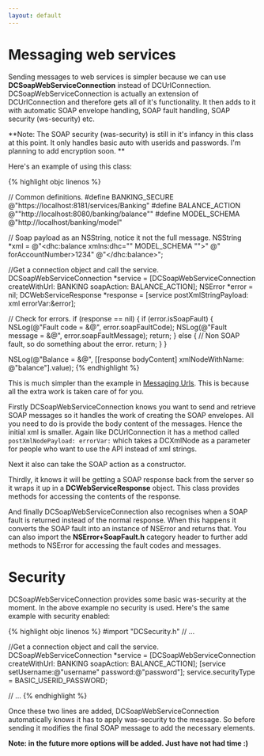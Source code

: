 ```yaml
---
layout: default
---
```

	  
# Messaging web services

Sending messages to web services is simpler because we can use **DCSoapWebServiceConnection** instead of DCUrlConnection. DCSoapWebServiceConnection is actually an extension of DCUrlConnection and therefore gets all of it's functionality. It then adds to it with automatic SOAP envelope handling, SOAP fault handling, SOAP security (ws-security) etc.

**Note: The SOAP security (was-security) is still in it's infancy in this class at this point. It only handles basic auto with userids and passwords. I'm planning to add encryption soon. **

Here's an example of using this class:

{% highlight objc linenos %}

// Common definitions.
#define BANKING_SECURE @"https://localhost:8181/services/Banking"
#define BALANCE_ACTION @"\"http://localhost:8080/banking/balance\""
#define MODEL_SCHEMA @"http://localhost/banking/model"

// Soap payload as an NSString, notice it not the full message.
NSString *xml = @"<dhc:balance xmlns:dhc=\"" MODEL_SCHEMA "\">" 
                @" forAccountNumber>1234</forAccountNumber>"
                @"</dhc:balance>";

//Get a connection object and call the service.
DCSoapWebServiceConnection *service = [DCSoapWebServiceConnection 
	createWithUrl: BANKING soapAction: BALANCE_ACTION];
NSError *error = nil;
DCWebServiceResponse *response = [service postXmlStringPayload: xml errorVar:&error];

// Check for errors.
if (response == nil) {
	if (error.isSoapFault) {
		NSLog(@"Fault code    = &@", error.soapFaultCode);
		NSLog(@"Fault message = &@", error.soapFaultMessage);
		return;
	} else {
		// Non SOAP fault, so do something about the error.
		return;
	}
}

NSLog(@"Balance = &@", [[response bodyContent] xmlNodeWithName: @"balance"].value);
{% endhighlight %}

This is much simpler than the example in [Messaging Urls](messageUrls.html). This is because all the extra work is taken care of for you. 

Firstly DCSoapWebServiceConnection knows you want to send and retrieve SOAP messages so it handles the work of creating the SOAP envelopes. All you need to do is provide the body content of the messages. Hence the initial xml is smaller. Again like DCUrlConnection it has a method called `postXmlNodePayload: errorVar:` which takes a DCXmlNode as a parameter for people who want to use the API instead of xml strings.

Next it also can take the SOAP action as a constructor. 

Thirdly, it knows it will be getting a SOAP response back from the server so it wraps it up in a **DCWebServiceResponse** object. This class provides methods for accessing the contents of the response. 

And finally DCSoapWebServiceConnection also recognises when a SOAP fault is returned instead of the normal response. When this happens it converts the SOAP fault into an instance of NSError and returns that. You can also import the **NSError+SoapFault.h** category header to further add methods to NSError for accessing the fault codes and messages.

# Security

DCSoapWebServiceConnection provides some basic was-security at the moment. In the above example no security is used. Here's the same example with security enabled:

{% highlight objc linenos %}
#import "DCSecurity.h"
// ...

//Get a connection object and call the service.
DCSoapWebServiceConnection *service = [DCSoapWebServiceConnection 
	createWithUrl: BANKING soapAction: BALANCE_ACTION];
[service setUsername:@"username" password:@"password"];
service.securityType = BASIC_USERID_PASSWORD;

// ...
{% endhighlight %}

Once these two lines are added, DCSoapWebServiceConnection automatically knows it has to apply was-security to the message. So before sending it modifies the final SOAP message to add the necessary elements.

**Note: in the future more options will be added. Just have not had time :)**




